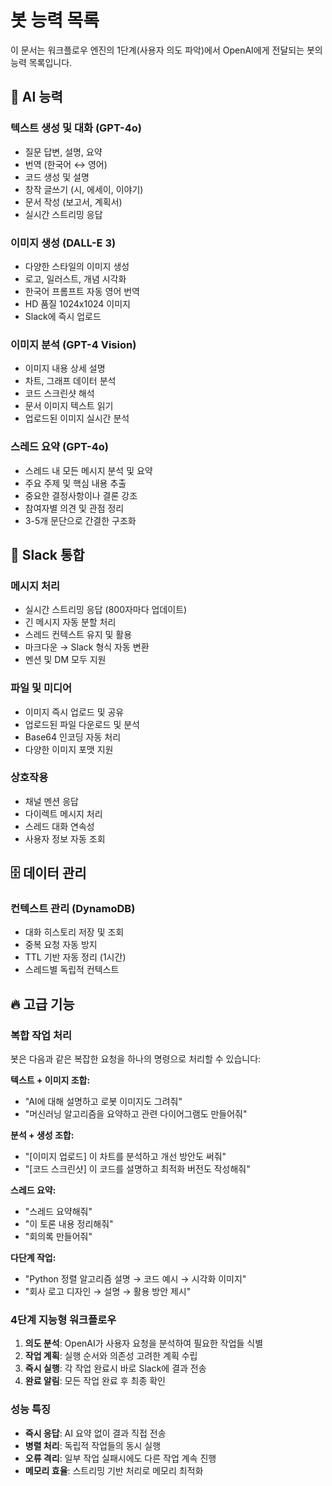 # 봇 능력 목록

이 문서는 워크플로우 엔진의 1단계(사용자 의도 파악)에서 OpenAI에게 전달되는 봇의 능력 목록입니다.

## 🤖 AI 능력

### 텍스트 생성 및 대화 (GPT-4o)
- 질문 답변, 설명, 요약
- 번역 (한국어 ↔ 영어)  
- 코드 생성 및 설명
- 창작 글쓰기 (시, 에세이, 이야기)
- 문서 작성 (보고서, 계획서)
- 실시간 스트리밍 응답

### 이미지 생성 (DALL-E 3)
- 다양한 스타일의 이미지 생성
- 로고, 일러스트, 개념 시각화
- 한국어 프롬프트 자동 영어 번역
- HD 품질 1024x1024 이미지
- Slack에 즉시 업로드

### 이미지 분석 (GPT-4 Vision)
- 이미지 내용 상세 설명
- 차트, 그래프 데이터 분석
- 코드 스크린샷 해석
- 문서 이미지 텍스트 읽기
- 업로드된 이미지 실시간 분석

### 스레드 요약 (GPT-4o)
- 스레드 내 모든 메시지 분석 및 요약
- 주요 주제 및 핵심 내용 추출
- 중요한 결정사항이나 결론 강조
- 참여자별 의견 및 관점 정리
- 3-5개 문단으로 간결한 구조화

## 💬 Slack 통합

### 메시지 처리
- 실시간 스트리밍 응답 (800자마다 업데이트)
- 긴 메시지 자동 분할 처리
- 스레드 컨텍스트 유지 및 활용
- 마크다운 → Slack 형식 자동 변환
- 멘션 및 DM 모두 지원

### 파일 및 미디어
- 이미지 즉시 업로드 및 공유
- 업로드된 파일 다운로드 및 분석
- Base64 인코딩 자동 처리
- 다양한 이미지 포맷 지원

### 상호작용
- 채널 멘션 응답
- 다이렉트 메시지 처리
- 스레드 대화 연속성
- 사용자 정보 자동 조회

## 🗄️ 데이터 관리

### 컨텍스트 관리 (DynamoDB)
- 대화 히스토리 저장 및 조회
- 중복 요청 자동 방지
- TTL 기반 자동 정리 (1시간)
- 스레드별 독립적 컨텍스트

## 🔥 고급 기능

### 복합 작업 처리
봇은 다음과 같은 복잡한 요청을 하나의 명령으로 처리할 수 있습니다:

**텍스트 + 이미지 조합:**
- "AI에 대해 설명하고 로봇 이미지도 그려줘"
- "머신러닝 알고리즘을 요약하고 관련 다이어그램도 만들어줘"

**분석 + 생성 조합:**
- "[이미지 업로드] 이 차트를 분석하고 개선 방안도 써줘"
- "[코드 스크린샷] 이 코드를 설명하고 최적화 버전도 작성해줘"

**스레드 요약:**
- "스레드 요약해줘"
- "이 토론 내용 정리해줘"
- "회의록 만들어줘"

**다단계 작업:**
- "Python 정렬 알고리즘 설명 → 코드 예시 → 시각화 이미지"
- "회사 로고 디자인 → 설명 → 활용 방안 제시"

### 4단계 지능형 워크플로우
1. **의도 분석**: OpenAI가 사용자 요청을 분석하여 필요한 작업들 식별
2. **작업 계획**: 실행 순서와 의존성 고려한 계획 수립
3. **즉시 실행**: 각 작업 완료시 바로 Slack에 결과 전송
4. **완료 알림**: 모든 작업 완료 후 최종 확인

### 성능 특징
- **즉시 응답**: AI 요약 없이 결과 직접 전송
- **병렬 처리**: 독립적 작업들의 동시 실행
- **오류 격리**: 일부 작업 실패시에도 다른 작업 계속 진행
- **메모리 효율**: 스트리밍 기반 처리로 메모리 최적화